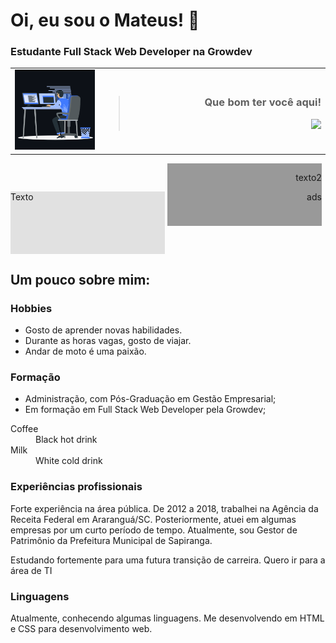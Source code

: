 <style>
  .divA {
    background-color: #dddd;
    width: 49%;
    height: 100px;
    display: inline-block;
  }

  .divB {
    background-color: #999999;
    width: 49%;
    height: 100px;
    text-align: right;
    display: inline-block;
  }

</style>


# Oi, eu sou o Mateus! 👋
### Estudante Full Stack Web Developer na Growdev

<table>
  <tr>
    <td width="200px" border="0">
      <img hight="auto" src="computador.gif" alt="mateuszimmer" />
    </td>
    <td width="500px" style="text-aling:rigth" border="0">

<div  style="text-align: right; rigth:0px">    

> ### Que bom ter você aqui!
> ![](https://komarev.com/ghpvc/?username=mateuszimmer&label=🍨_Você+é+meu+visitante+Nº)

</div>
  </td>
  </tr>
</table>

  <div class="divA">
    Texto
  </div>

  <div class="divB">
    <p>texto2</p>
    <p>ads</p>
  </div>




## Um pouco sobre mim:

### Hobbies
<ul>
    <li>Gosto de aprender novas habilidades.</li>
    <li>Durante as horas vagas, gosto de viajar.</li>
    <li>Andar de moto é uma paixão.</li>
</ul>

### Formação

<ul>
    <li>Administração, com Pós-Graduação em Gestão Empresarial;</li>
    <li>Em formação em Full Stack Web Developer pela Growdev;
</ul>

<dl>
  <dt>Coffee</dt>
  <dd>Black hot drink</dd>
  <dt>Milk</dt>
  <dd>White cold drink</dd>
</dl>

### Experiências profissionais

Forte experiência na área pública. De 2012 a 2018, trabalhei na Agência da Receita Federal em Araranguá/SC. Posteriormente, atuei em algumas empresas por um curto período de tempo.
Atualmente, sou Gestor de Patrimônio da Prefeitura Municipal de Sapiranga.

Estudando fortemente para uma futura transição de carreira. Quero ir para a área de TI

### Linguagens
Atualmente, conhecendo algumas linguagens. Me desenvolvendo em HTML e CSS para desenvolvimento web.


<!--
**mateuszimmer/mateuszimmer** is a ✨ _special_ ✨ repository because its `README.md` (this file) appears on your GitHub profile.

Here are some ideas to get you started:

- 🔭 I’m currently working on ...
- 🌱 I’m currently learning ...
- 👯 I’m looking to collaborate on ...
- 🤔 I’m looking for help with ...
- 💬 Ask me about ...
- 📫 How to reach me: ...
- 😄 Pronouns: ...
- ⚡ Fun fact: ...
-->
